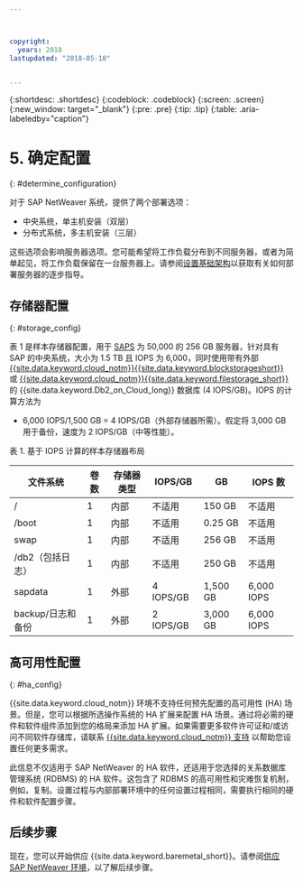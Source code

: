 ```yaml
---



copyright:
  years: 2018
lastupdated: "2018-05-18"


---
```


{:shortdesc: .shortdesc}
{:codeblock: .codeblock}
{:screen: .screen}
{:new_window: target="_blank"}
{:pre: .pre}
{:tip: .tip}
{:table: .aria-labeledby="caption"}


# 5. 确定配置
{: #determine_configuration}

对于 SAP NetWeaver 系统，提供了两个部署选项：
  * 中央系统，单主机安装（双层）
  * 分布式系统，多主机安装（三层）
  
这些选项会影响服务器选项。您可能希望将工作负载分布到不同服务器，或者为简单起见，将工作负载保留在一台服务器上。请参阅[设置基础架构](/docs/infrastructure/sap-netweaver/sap-setting-up-infrastructure.html#set_up_infrastructure)以获取有关如何部署服务器的逐步指导。

## 存储器配置
{: #storage_config}

表 1 是样本存储器配置，用于 [SAPS](/docs/infrastructure/sap-netweaver/sap-size-server.html) 为 50,000 的 256 GB 服务器，针对具有 SAP 的中央系统，大小为 1.5 TB 且 IOPS 为 6,000，同时使用带有外部 [{{site.data.keyword.cloud_notm}}{{site.data.keyword.blockstorageshort}}](https://console.bluemix.net/docs/infrastructure/BlockStorage/index.html#getting-started-with-block-storage) 或 [{{site.data.keyword.cloud_notm}}{{site.data.keyword.filestorage_short}}](https://console.bluemix.net/docs/infrastructure/FileStorage/index.html#getting-started-with-file-storage) 的 {{site.data.keyword.Db2_on_Cloud_long}} 数据库 (4 IOPS/GB)。IOPS 的计算方法为

  * 6,000 IOPS/1,500 GB = 4 IOPS/GB（外部存储器所需）。假定将 3,000 GB 用于备份，速度为 2 IOPS/GB（中等性能）。
  
表 1. 基于 IOPS 计算的样本存储器布局

|文件系统 |卷数|存储器类型|IOPS/GB |GB |IOPS 数|
| --- | --- | --- | --- | --- | --- |
| / |1 |内部|不适用|150 GB |不适用|
|/boot |1 |内部|不适用|0.25 GB |不适用|
|swap |1 |内部|不适用|256 GB |不适用|
|/db2（包括日志）|1 |内部|不适用|250 GB |不适用|
|sapdata |1 |外部|4 IOPS/GB |1,500 GB |6,000 IOPS |
|backup/日志和备份|1 |外部|2 IOPS/GB |3,000 GB |6,000 IOPS |

## 高可用性配置
{: #ha_config}

{{site.data.keyword.cloud_notm}} 环境不支持任何预先配置的高可用性 (HA) 场景。但是，您可以根据所选操作系统的 HA 扩展来配置 HA 场景。通过将必需的硬件和软件组件添加到您的格局来添加 HA 扩展。如果需要更多软件许可证和/或访问不同软件存储库，请联系 [{{site.data.keyword.cloud_notm}} 支持](https://console.bluemix.net/docs/get-support/howtogetsupport.html#getting-customer-support) 以帮助您设置任何更多需求。

此信息不仅适用于 SAP NetWeaver 的 HA 软件，还适用于您选择的关系数据库管理系统 (RDBMS) 的 HA 软件。这包含了 RDBMS 的高可用性和灾难恢复机制，例如，复制。设置过程与内部部署环境中的任何设置过程相同，需要执行相同的硬件和软件配置步骤。

## 后续步骤

现在，您可以开始供应 {{site.data.keyword.baremetal_short}}。请参阅[供应 SAP NetWeaver 环境](/docs/infrastructure/sap-netweaver/sap-provision-environment.html)，以了解后续步骤。
  
  


